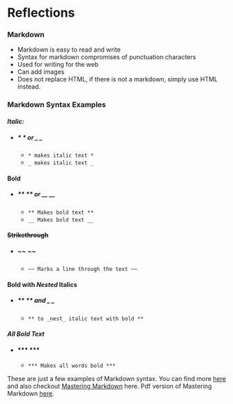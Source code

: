 # Reflections

### Markdown
- Markdown is easy to read and write
- Syntax for markdown compromises of punctuation characters
- Used for writing for the web
- Can add images
- Does not replace HTML, if there is not a markdown, simply use HTML instead.

### Markdown Syntax Examples

#### ***Italic:*** 
- ##### * * or _ _       
    -  ```* makes italic text * ```
    -  ``` _ makes italic text _ ```

#### **Bold**
- ##### ** ** or __ __
    - ``` ** Makes bold text ** ```
    - ``` __ Makes bold text __ ```

#### ~~Strikethrough~~
- ##### ~~ ~~
    - ``` ~~ Marks a line through the text ~~ ```
   
#### **Bold with _Nested_ Italics**
- ##### ** ** and _ _
    - ``` ** to _nest_ italic text with bold ** ```

#### ***All Bold Text***
- #### *** ***
    - ``` *** Makes all words bold *** ```

These are just a few examples of Markdown syntax. You can find more [here](https://docs.github.com/en/github/writing-on-github/getting-started-with-writing-and-formatting-on-github/basic-writing-and-formatting-syntax#links) and also checkout [Mastering Markdown](https://guides.github.com/features/mastering-markdown/) here. Pdf version of Mastering Markdown [here](https://guides.github.com/pdfs/markdown-cheatsheet-online.pdf). 

